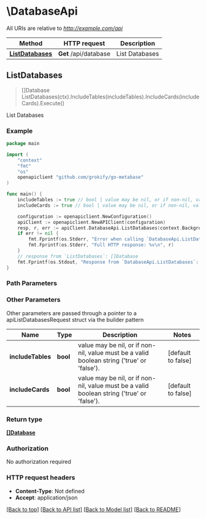 # \DatabaseApi

All URIs are relative to *http://example.com/api*

Method | HTTP request | Description
------------- | ------------- | -------------
[**ListDatabases**](DatabaseApi.md#ListDatabases) | **Get** /api/database | List Databases



## ListDatabases

> []Database ListDatabases(ctx).IncludeTables(includeTables).IncludeCards(includeCards).Execute()

List Databases



### Example

```go
package main

import (
    "context"
    "fmt"
    "os"
    openapiclient "github.com/grokify/go-metabase"
)

func main() {
    includeTables := true // bool | value may be nil, or if non-nil, value must be a valid boolean string ('true' or 'false'). (optional) (default to false)
    includeCards := true // bool | value may be nil, or if non-nil, value must be a valid boolean string ('true' or 'false'). (optional) (default to false)

    configuration := openapiclient.NewConfiguration()
    apiClient := openapiclient.NewAPIClient(configuration)
    resp, r, err := apiClient.DatabaseApi.ListDatabases(context.Background()).IncludeTables(includeTables).IncludeCards(includeCards).Execute()
    if err != nil {
        fmt.Fprintf(os.Stderr, "Error when calling `DatabaseApi.ListDatabases``: %v\n", err)
        fmt.Fprintf(os.Stderr, "Full HTTP response: %v\n", r)
    }
    // response from `ListDatabases`: []Database
    fmt.Fprintf(os.Stdout, "Response from `DatabaseApi.ListDatabases`: %v\n", resp)
}
```

### Path Parameters



### Other Parameters

Other parameters are passed through a pointer to a apiListDatabasesRequest struct via the builder pattern


Name | Type | Description  | Notes
------------- | ------------- | ------------- | -------------
 **includeTables** | **bool** | value may be nil, or if non-nil, value must be a valid boolean string (&#39;true&#39; or &#39;false&#39;). | [default to false]
 **includeCards** | **bool** | value may be nil, or if non-nil, value must be a valid boolean string (&#39;true&#39; or &#39;false&#39;). | [default to false]

### Return type

[**[]Database**](Database.md)

### Authorization

No authorization required

### HTTP request headers

- **Content-Type**: Not defined
- **Accept**: application/json

[[Back to top]](#) [[Back to API list]](../README.md#documentation-for-api-endpoints)
[[Back to Model list]](../README.md#documentation-for-models)
[[Back to README]](../README.md)

